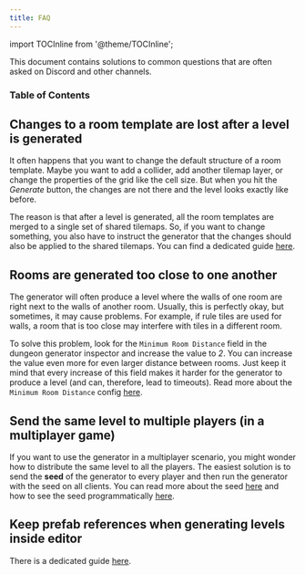 ```yaml
---
title: FAQ
---
```


import TOCInline from '@theme/TOCInline';

This document contains solutions to common questions that are often asked on Discord and other channels.

### Table of Contents

<TOCInline toc={toc} maxHeadingLevel={2} />

## Changes to a room template are lost after a level is generated

It often happens that you want to change the default structure of a room template. Maybe you want to add a collider, add another tilemap layer, or change the properties of the grid like the cell size. But when you hit the *Generate* button, the changes are not there and the level looks exactly like before.

The reason is that after a level is generated, all the room templates are merged to a single set of shared tilemaps. So, if you want to change something, you also have to instruct the generator that the changes should also be applied to the shared tilemaps. You can find a dedicated guide [here](../guides/room-template-customization.md).

## Rooms are generated too close to one another

The generator will often produce a level where the walls of one room are right next to the walls of another room. Usually, this is perfectly okay, but sometimes, it may cause problems. For example, if rule tiles are used for walls, a room that is too close may interfere with tiles in a different room.

To solve this problem, look for the `Minimum Room Distance` field in the dungeon generator inspector and increase the value to *2*. You can increase the value even more for even larger distance between rooms. Just keep it mind that every increase of this field makes it harder for the generator to produce a level (and can, therefore, lead to timeouts). Read more about the `Minimum Room Distance` config [here](../generators/dungeon-generator.md#generator-config).

## Send the same level to multiple players (in a multiplayer game)

If you want to use the generator in a multiplayer scenario, you might wonder how to distribute the same level to all the players. The easiest solution is to send the **seed** of the generator to every player and then run the generator with the seed on all clients. You can read more about the seed [here](../generators/dungeon-generator.md#other-config) and how to see the seed programmatically [here](../generators/dungeon-generator.md#change-the-configuration-from-a-script).

## Keep prefab references when generating levels inside editor

There is a dedicated guide [here](../recipes/prefabs-in-editor.md).
